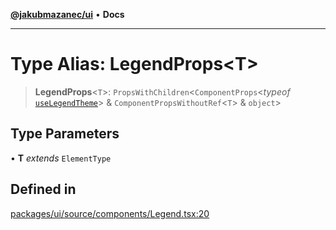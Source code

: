 [**@jakubmazanec/ui**](../README.md) • **Docs**

---

# Type Alias: LegendProps\<T\>

> **LegendProps**\<`T`\>: `PropsWithChildren`\<`ComponentProps`\<_typeof_
> [`useLegendTheme`](../functions/useLegendTheme.md)\> & `ComponentPropsWithoutRef`\<`T`\> &
> `object`\>

## Type Parameters

• **T** _extends_ `ElementType`

## Defined in

[packages/ui/source/components/Legend.tsx:20](https://github.com/jakubmazanec/tools/blob/39892a8d22e72fc5aa2b2aedf9320ac8bb26fd5d/packages/ui/source/components/Legend.tsx#L20)
